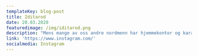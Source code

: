 ```yaml
---
templateKey: blog-post
title: Iditarod
date: 20.03.2020
featuredimage: /img/iditarod.png
description: "Mens mange av oss andre nordmenn har hjemmekontor og karantene, krysser andre Alaska. Vi gratulerer med seier i @iditarodsleddograce til @thomas.waerner\nInitiativtageren til Iditarod var forfatteren Dorothy Page. Løpet er 1570 - 1606 km langt, fra Anchorage til Nome, (bytter trasé annethvert år), og er verdens lengste hundeløp. Løpet er inspirert av Serumløpet til Nome i 1925, hvor hundesledekjørere lyktes med å forsyne det sykdomsrammede samfunnet med difterimedisin. \U0001F436\U0001F436\U0001F436\U0001F436\U0001F436\U0001F436\U0001F436\U0001F436\U0001F436\U0001F436\U0001F436\U0001F436\U0001F436\U0001F436\U0001F436\U0001F436\nCongratulations to Thomas Wærner becoming Iditarod champion 2020. Great achievement \U0001F44F\U0001F3FB\U0001F44F\U0001F3FB\U0001F44F\U0001F3FB\U0001F44F\U0001F3FB\n\U0001F436\U0001F436\U0001F436\U0001F436\U0001F436\U0001F436\U0001F436\U0001F436\U0001F436\U0001F436\U0001F436\U0001F436\U0001F436\U0001F436\U0001F436\U0001F436\nPhoto: @iditarodsleddograce\n#iditarod2020 #iditarod #iditaroddogs #iditarodtrail #dograce #alaska #anchorage #anchoragealaska #nome #dogsofinstagram #dogsledge #greatrace #dogsledding #dogsled #lastgreatraceonearth #dogsofinstaworld #hunder #sledehunder"
link: 'https://www.instagram.com/'
socialmedia: Instagram
---
```


